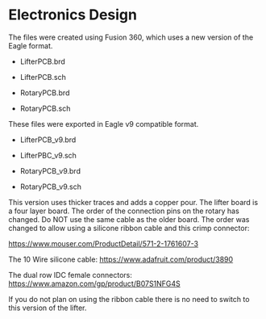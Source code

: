 # Electronics Design

The files were created using Fusion 360, which uses a new version of the Eagle format.

- LifterPCB.brd
- LifterPCB.sch

- RotaryPCB.brd
- RotaryPCB.sch

These files were exported in Eagle v9 compatible format.

- LifterPCB_v9.brd
- LifterPBC_v9.sch

- RotaryPCB_v9.brd
- RotaryPCB_v9.sch

This version uses thicker traces and adds a copper pour. The lifter board is a four layer board. The order of the connection pins on the rotary has changed. Do NOT use the same cable as the older board. The order was changed to allow using a silicone ribbon cable and this crimp connector:

https://www.mouser.com/ProductDetail/571-2-1761607-3

The 10 Wire silicone cable:
https://www.adafruit.com/product/3890

The dual row IDC female connectors:
https://www.amazon.com/gp/product/B07S1NFG4S

If you do not plan on using the ribbon cable there is no need to switch to this version of the lifter.